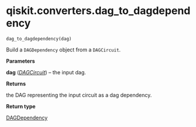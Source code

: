<span id="qiskit-converters-dag-to-dagdependency" />

# qiskit.converters.dag\_to\_dagdependency

<span id="undefined" />

`dag_to_dagdependency(dag)`

Build a `DAGDependency` object from a `DAGCircuit`.

**Parameters**

**dag** ([*DAGCircuit*](qiskit.dagcircuit.DAGCircuit#qiskit.dagcircuit.DAGCircuit "qiskit.dagcircuit.DAGCircuit")) – the input dag.

**Returns**

the DAG representing the input circuit as a dag dependency.

**Return type**

[DAGDependency](qiskit.dagcircuit.DAGDependency#qiskit.dagcircuit.DAGDependency "qiskit.dagcircuit.DAGDependency")
